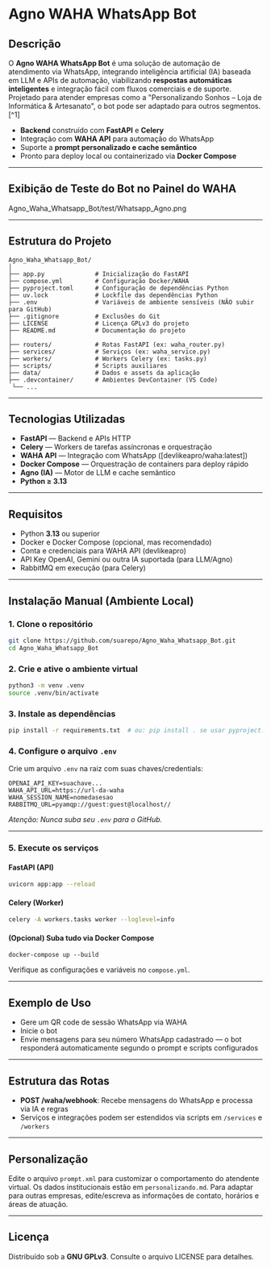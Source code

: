 # Agno WAHA WhatsApp Bot

## Descrição

O **Agno WAHA WhatsApp Bot** é uma solução de automação de atendimento via WhatsApp, integrando inteligência artificial (IA) baseada em LLM e APIs de automação, viabilizando **respostas automáticas inteligentes** e integração fácil com fluxos comerciais e de suporte. Projetado para atender empresas como a "Personalizando Sonhos – Loja de Informática \& Artesanato", o bot pode ser adaptado para outros segmentos.[^1]

- **Backend** construído com **FastAPI** e **Celery**
- Integração com **WAHA API** para automação do WhatsApp
- Suporte a **prompt personalizado e cache semântico**
- Pronto para deploy local ou containerizado via **Docker Compose**

***

## Exibição de Teste do Bot no Painel do WAHA

Agno_Waha_Whatsapp_Bot/test/Whatsapp_Agno.png


***
## Estrutura do Projeto

```
Agno_Waha_Whatsapp_Bot/
│
├── app.py              # Inicialização do FastAPI
├── compose.yml         # Configuração Docker/WAHA
├── pyproject.toml      # Configuração de dependências Python
├── uv.lock             # Lockfile das dependências Python
├── .env                # Variáveis de ambiente sensíveis (NÃO subir para GitHub)
├── .gitignore          # Exclusões do Git
├── LICENSE             # Licença GPLv3 do projeto
├── README.md           # Documentação do projeto
│
├── routers/            # Rotas FastAPI (ex: waha_router.py)
├── services/           # Serviços (ex: waha_service.py)
├── workers/            # Workers Celery (ex: tasks.py)
├── scripts/            # Scripts auxiliares
├── data/               # Dados e assets da aplicação
├── .devcontainer/      # Ambientes DevContainer (VS Code)
 └── ...
```


***

## Tecnologias Utilizadas

- **FastAPI** — Backend e APIs HTTP
- **Celery** — Workers de tarefas assíncronas e orquestração
- **WAHA API** — Integração com WhatsApp ([devlikeapro/waha:latest])
- **Docker Compose** — Orquestração de containers para deploy rápido
- **Agno (IA)** — Motor de LLM e cache semântico
- **Python ≥ 3.13**

***

## Requisitos

- Python **3.13** ou superior
- Docker e Docker Compose (opcional, mas recomendado)
- Conta e credenciais para WAHA API (devlikeapro)
- API Key OpenAI, Gemini ou outra IA suportada (para LLM/Agno)
- RabbitMQ em execução (para Celery)

***

## Instalação Manual (Ambiente Local)

### 1. Clone o repositório

```bash
git clone https://github.com/suarepo/Agno_Waha_Whatsapp_Bot.git
cd Agno_Waha_Whatsapp_Bot
```


### 2. Crie e ative o ambiente virtual

```bash
python3 -m venv .venv
source .venv/bin/activate
```


### 3. Instale as dependências

```bash
pip install -r requirements.txt  # ou: pip install . se usar pyproject.toml/poetry
```


### 4. Configure o arquivo `.env`

Crie um arquivo `.env` na raiz com suas chaves/credentials:

```
OPENAI_API_KEY=suachave...
WAHA_API_URL=https://url-da-waha
WAHA_SESSION_NAME=nomedasesao
RABBITMQ_URL=pyamqp://guest:guest@localhost//
```

*Atenção: Nunca suba seu `.env` para o GitHub.*

***

### 5. Execute os serviços

#### FastAPI (API)

```bash
uvicorn app:app --reload
```


#### Celery (Worker)

```bash
celery -A workers.tasks worker --loglevel=info
```


#### (Opcional) Suba tudo via Docker Compose

```
docker-compose up --build
```

Verifique as configurações e variáveis no `compose.yml`.

***

## Exemplo de Uso

- Gere um QR code de sessão WhatsApp via WAHA
- Inicie o bot
- Envie mensagens para seu número WhatsApp cadastrado — o bot responderá automaticamente segundo o prompt e scripts configurados

***

## Estrutura das Rotas

- **POST /waha/webhook**: Recebe mensagens do WhatsApp e processa via IA e regras
- Serviços e integrações podem ser estendidos via scripts em `/services` e `/workers`

***

## Personalização

Edite o arquivo `prompt.xml` para customizar o comportamento do atendente virtual. Os dados institucionais estão em `personalizando.md`. Para adaptar para outras empresas, edite/escreva as informações de contato, horários e áreas de atuação.

***

## Licença

Distribuído sob a **GNU GPLv3**. Consulte o arquivo LICENSE para detalhes.





